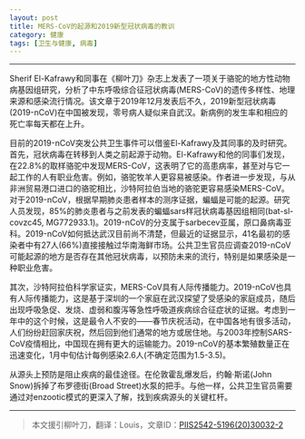 ```yaml
---
layout: post
title: MERS-CoV的起源和2019新型冠状病毒的教训
category: 健康
tags: [卫生与健康, 病毒]
---
```



----------
Sherif El-Kafrawy和同事在《柳叶刀》杂志上发表了一项关于骆驼的地方性动物病基因组研究，分析了中东呼吸综合征冠状病毒(MERS-CoV)的遗传多样性、地理来源和感染流行情况。该文章于2019年12月发表后不久，2019新型冠状病毒(2019-nCoV)在中国被发现，零号病人疑似来自武汉。新病例的发生率和相应的死亡率每天都在上升。

目前的2019-nCoV突发公共卫生事件可以借鉴El-Kafrawy及其同事的及时研究。首先，冠状病毒在转移到人类之前起源于动物。El-Kafrawy和他的同事们发现，在22.8%的取样骆驼中发现MERS-CoV，这表明了它的高患病率，甚至对与它一起工作的人有职业危害。例如，骆驼牧羊人更容易被感染。作者进一步发现，与从非洲贸易港口进口的骆驼相比，沙特阿拉伯当地的骆驼更容易感染MERS-CoV。对于2019-nCoV，根据早期肺炎患者样本的测序证据，蝙蝠是可能的起源。研究人员发现，85%的肺炎患者与之前发表的蝙蝠sars样冠状病毒基因组相同(bat-sl-covzc45, MG772933.1)。2019-nCoV的分支属于sarbecev亚属，原口鼻病毒亚科。2019-nCoV如何抵达武汉目前尚不清楚，但最近的证据显示，41名最初的感染者中有27人(66%)直接接触过华南海鲜市场。公共卫生官员应调查2019-nCoV可能起源的地方是否存在其他冠状病毒，以预防未来的流行，特别是如果感染是一种职业危害。

其次，沙特阿拉伯科学家证实，MERS-CoV具有人际传播能力。2019-nCoV也具有人际传播能力，这是基于深圳的一个家庭在武汉探望了受感染的家庭成员，随后出现呼吸急促、发烧、虚弱和腹泻等急性呼吸道疾病综合征症状的证据。考虑到一年中的这个时候，这是最令人不安的——春节庆祝活动，在中国各地有很多活动，人们纷纷赶回家庆祝，然后回到他们通常的地方或居住地。与2003年控制SARS-CoV疫情相比，中国现在拥有更大的运输能力。2019-nCoV的基本繁殖数量正在迅速变化，1月中旬估计每例感染2.6人(不确定范围为1.5-3.5)。

从源头上预防是阻止疾病的最佳途径。在伦敦霍乱爆发后，约翰·斯诺(John Snow)拆掉了布罗德街(Broad Street)水泵的把手。与他一样，公共卫生官员需要通过对enzootic模式的更深入了解，找到疾病源头的关键杠杆。


----------
> 本文援引柳叶刀，翻译：Louis，文章ID：[PIIS2542-5196(20)30032-2][1]


  [1]: https://www.thelancet.com/journals/lanplh/article/PIIS2542-5196%2820%2930032-2/fulltext